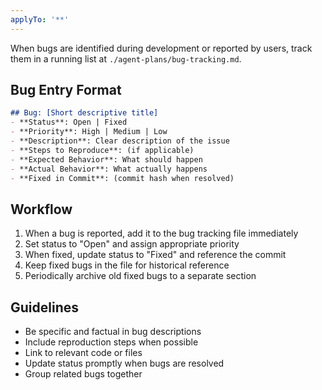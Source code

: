 ```yaml
---
applyTo: '**'
---
```


When bugs are identified during development or reported by users, track them in a running list at `./agent-plans/bug-tracking.md`.

## Bug Entry Format

```markdown
## Bug: [Short descriptive title]
- **Status**: Open | Fixed
- **Priority**: High | Medium | Low
- **Description**: Clear description of the issue
- **Steps to Reproduce**: (if applicable)
- **Expected Behavior**: What should happen
- **Actual Behavior**: What actually happens
- **Fixed in Commit**: (commit hash when resolved)
```

## Workflow

1. When a bug is reported, add it to the bug tracking file immediately
2. Set status to "Open" and assign appropriate priority
3. When fixed, update status to "Fixed" and reference the commit
4. Keep fixed bugs in the file for historical reference
5. Periodically archive old fixed bugs to a separate section

## Guidelines

- Be specific and factual in bug descriptions
- Include reproduction steps when possible
- Link to relevant code or files
- Update status promptly when bugs are resolved
- Group related bugs together
